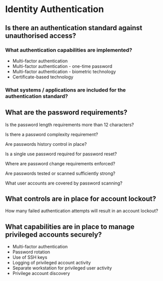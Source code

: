 # Identity Authentication

## Is there an authentication standard against unauthorised access?

### What authentication capabilities are implemented?

* Multi-factor authentication
* Multi-factor authentication - one-time password
* Multi-factor authentication - biometric technology
* Certificate-based technology

### What systems / applications are included for the authentication standard?

## What are the password requirements?

Is the password length requirements more than 12 characters?

Is there a password complexity requirement?

Are passwords history control in place?

Is a single use password required for password reset?

Where are password change requirements enforced?

Are passwords tested or scanned sufficiently strong?

What user accounts are covered by password scanning?



## What controls are in place for account lockout?

How many failed authentication attempts will result in an account lockout?&#x20;



## What capabilities are in place to manage privileged accounts securely?

* Multi-factor authentication
* Password rotation
* Use of SSH keys
* Logging of privileged account activity
* Separate workstation for privileged user activity
* Privilege account discovery

